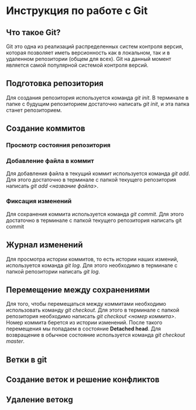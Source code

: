 # Инструкция по работе с Git

## Что такое Git?

Git это одна из реализаций распределенных систем контроля версия, которая позволяет иметь версионность как в локальном, так и в удаленном репозитории (общем для всех). Git на данный момент является самой популярной системой контроля версий.

## Подготовка репозитория

Для создания репозитория используется команда *git init*. В терминале в папке с будущим репозиторием достаточно написать *git init*, и эта папка станет репозиторием.

## Создание коммитов

### Просмотр состояния репозитория

### Добавление файла в коммит

Для добавления файла в текущий коммит используется команда *git add*. Для этого достаточно в терминале с папкой текущего репозитория написать *git add <название файла>*.

### Фиксация изменений

Для сохранения коммита используется команда *git commit*. Для этого достаточно в терминале с папкой текущего репозитория написать git commit

## Журнал изменений

Для просмотра истории коммитов, то есть истории наших измений, используется команда *git log*. Для этого необходимо в терминале с папкой репозитории написать *git log*.

## Перемещение между сохранениями

Для того, чтобы перемещаться между коммитами необходимо использовать команду *git checkout*. Для этого в терминале с папкой репозитория необходимо написать *git checkout <номер коммита>*. Номер коммита берется из истории изменений. После такого перемещения мы попадаем в состояние **Detached head**. Для возвращение в обычное состояние используется команда *git checkout master*.

## Ветки в git


## Создание веток и решение конфликтов

## Удаление ветокg